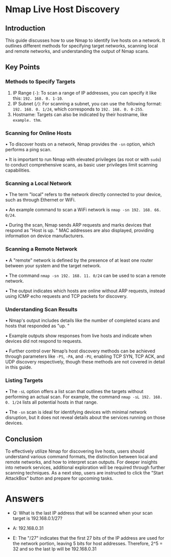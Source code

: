 # Nmap Live Host Discovery 

## Introduction 
This guide discusses how to use Nmap to identify live hosts on a network. It outlines different methods for specifying target networks, scanning local and remote networks, and understanding the output of Nmap scans. 

## Key Points 

### Methods to Specify Targets 
1. IP Range (`-`): To scan a range of IP addresses, you can specify it like this: `192. 168. 0. 1-10`. 
2. IP Subnet (`/`): For scanning a subnet, you can use the following format: `192. 168. 0. 1/24`, which corresponds to `192. 168. 0. 0-255`. 
3. Hostname: Targets can also be indicated by their hostname, like `example. thm`. 

### Scanning for Online Hosts 
• To discover hosts on a network, Nmap provides the `-sn` option, which performs a ping scan. 

• It is important to run Nmap with elevated privileges (as root or with `sudo`) to conduct comprehensive scans, as basic user privileges limit scanning capabilities. 

### Scanning a Local Network 
• The term "local" refers to the network directly connected to your device, such as through Ethernet or WiFi. 

• An example command to scan a WiFi network is `nmap -sn 192. 168. 66. 0/24`. 

• During the scan, Nmap sends ARP requests and marks devices that respond as "Host is up. " MAC addresses are also displayed, providing information on device manufacturers. 

### Scanning a Remote Network 
• A "remote" network is defined by the presence of at least one router between your system and the target network. 

• The command `nmap -sn 192. 168. 11. 0/24` can be used to scan a remote network. 

• The output indicates which hosts are online without ARP requests, instead using ICMP echo requests and TCP packets for discovery. 

### Understanding Scan Results 
• Nmap's output includes details like the number of completed scans and hosts that responded as "up. " 

• Example outputs show responses from live hosts and indicate when devices did not respond to requests.

• Further control over Nmap’s host discovery methods can be achieved through parameters like `-PS`, `-PA`, and `-PU`, enabling TCP SYN, TCP ACK, and UDP discovery respectively, though these methods are not covered in detail in this guide. 

### Listing Targets 
• The `-sL` option offers a list scan that outlines the targets without performing an actual scan. For example, the command `nmap -sL 192. 168. 0. 1/24` lists all potential hosts in that range. 

• The `-sn` scan is ideal for identifying devices with minimal network disruption, but it does not reveal details about the services running on those devices. 

## Conclusion 
To effectively utilize Nmap for discovering live hosts, users should understand various command formats, the distinction between local and remote networks, and how to interpret scan outputs. For deeper insights into network services, additional exploration will be required through further scanning techniques. As a next step, users are instructed to click the "Start AttackBox" button and prepare for upcoming tasks.

# Answers

- Q: What is the last IP address that will be scanned when your scan target is 192.168.0.1/27?

- A: 192.168.0.31
- E: The "/27" indicates that the first 27 bits of the IP address are used for the network portion, leaving 5 bits for host addresses. Therefore, 2^5 = 32 and so the last Ip will be 192.168.0.31
